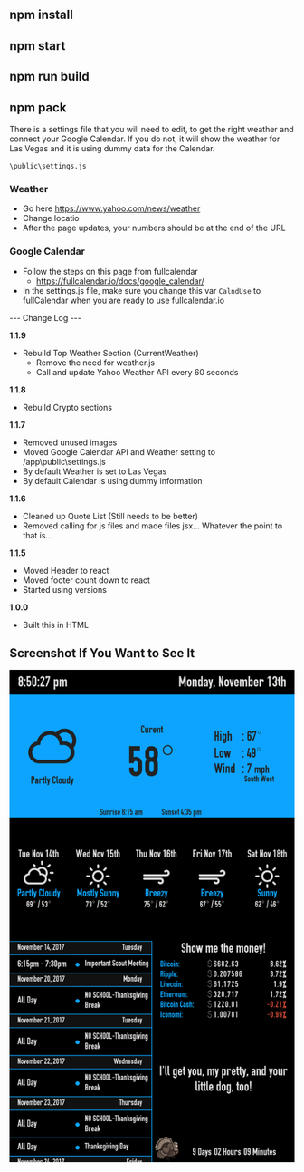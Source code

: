 ## npm install 
## npm start 
## npm run build  
## npm pack 
 
There is a settings file that you will need to edit, to get the right weather and connect your Google Calendar.  If you do not, it will show the weather for Las Vegas and it is using dummy data for the Calendar. 
 
``` 
\public\settings.js 
``` 
 
### Weather  
* Go here https://www.yahoo.com/news/weather 
* Change locatio  
* After the page updates, your numbers should be at the end of the URL  
 
### Google Calendar 
* Follow the steps on this page from fullcalendar 
  * https://fullcalendar.io/docs/google_calendar/  
* In the settings.js file, make sure you change this var ```CalndUse``` to fullCalendar when you are ready to use fullcalendar.io 
 
 
 
 
--- Change Log --- 
 
**1.1.9** 
* Rebuild Top Weather Section (CurrentWeather) 
  * Remove the need for weather.js 
  * Call and update Yahoo Weather API every 60 seconds 
 
 
**1.1.8** 
* Rebuild Crypto sections  
 
**1.1.7** 
* Removed unused images  
* Moved Google Calendar API and Weather setting to /app\public\settings.js 
 * By default Weather is set to Las Vegas 
 * By default Calendar is using dummy information  
 
**1.1.6** 
* Cleaned up Quote List (Still needs to be better) 
* Removed calling for js files and made files jsx... Whatever the point to that is... 
 
**1.1.5** 
* Moved Header to react  
* Moved footer count down to react  
* Started using versions  
 
 
**1.0.0** 
* Built this in HTML  
 
 
 
## Screenshot If You Want to See It 
![Alt text](/public/assets/img/screenshot.png) 
 
 